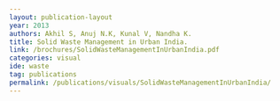 ```yaml
---
layout: publication-layout
year: 2013
authors: Akhil S, Anuj N.K, Kunal V, Nandha K.
title: Solid Waste Management in Urban India.
link: /brochures/SolidWasteManagementInUrbanIndia.pdf
categories: visual
ide: waste
tag: publications
permalink: /publications/visuals/SolidWasteManagementInUrbanIndia/
---
```

